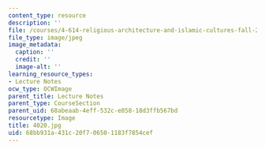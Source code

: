 ```yaml
---
content_type: resource
description: ''
file: /courses/4-614-religious-architecture-and-islamic-cultures-fall-2002/68bb931a431c20f706501183f7854cef_4020.jpg
file_type: image/jpeg
image_metadata:
  caption: ''
  credit: ''
  image-alt: ''
learning_resource_types:
- Lecture Notes
ocw_type: OCWImage
parent_title: Lecture Notes
parent_type: CourseSection
parent_uid: 68abeaab-4eff-532c-e858-18d3ffb567bd
resourcetype: Image
title: 4020.jpg
uid: 68bb931a-431c-20f7-0650-1183f7854cef
---
```


